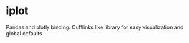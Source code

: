 # iplot
Pandas and plotly binding. Cufflinks like library for easy visualization and global defaults.
